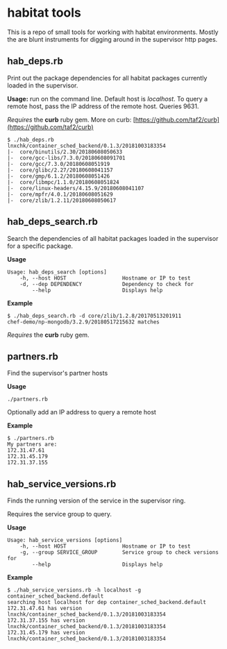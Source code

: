 # habitat tools
This is a repo of small tools for working with habitat environments. Mostly the are blunt instruments for digging around in the supervisor http pages.

## hab_deps.rb
Print out the package dependencies for all habitat packages currently loaded in the supervisor.

**Usage:** run on the command line. Default host is *localhost*. To query a remote host, pass the IP address of the remote host. Queries 9631.

*Requires* the **curb** ruby gem. More on curb: [https://github.com/taf2/curb](https://github.com/taf2/curb)

```
$ ./hab_deps.rb 
lnxchk/container_sched_backend/0.1.3/20181003183354
|-  core/binutils/2.30/20180608050633
|-  core/gcc-libs/7.3.0/20180608091701
|-  core/gcc/7.3.0/20180608051919
|-  core/glibc/2.27/20180608041157
|-  core/gmp/6.1.2/20180608051426
|-  core/libmpc/1.1.0/20180608051824
|-  core/linux-headers/4.15.9/20180608041107
|-  core/mpfr/4.0.1/20180608051629
|-  core/zlib/1.2.11/20180608050617
```

## hab_deps_search.rb
Search the dependencies of all habitat packages loaded in the supervisor for a specific package. 

**Usage** 
```
Usage: hab_deps_search [options]
    -h, --host HOST                  Hostname or IP to test
    -d, --dep DEPENDENCY             Dependency to check for
        --help                       Displays help

```

**Example**
```
$ ./hab_deps_search.rb -d core/zlib/1.2.8/20170513201911
chef-demo/np-mongodb/3.2.9/20180517215632 matches
```

*Requires* the **curb** ruby gem. 

## partners.rb
Find the supervisor's partner hosts

**Usage**
```
./partners.rb
```

Optionally add an IP address to query a remote host


**Example**
```
$ ./partners.rb 
My partners are:
172.31.47.61
172.31.45.179
172.31.37.155
```

## hab_service_versions.rb

Finds the running version of the service in the supervisor ring.

Requires the service group to query.

**Usage**
```
Usage: hab_service_versions [options]
    -h, --host HOST                  Hostname or IP to test
    -g, --group SERVICE_GROUP        Service group to check versions for
        --help                       Displays help
``` 

**Example**
```
$ ./hab_service_versions.rb -h localhost -g container_sched_backend.default
searching host localhost for dep container_sched_backend.default
172.31.47.61 has version lnxchk/container_sched_backend/0.1.3/20181003183354
172.31.37.155 has version lnxchk/container_sched_backend/0.1.3/20181003183354
172.31.45.179 has version lnxchk/container_sched_backend/0.1.3/20181003183354
```
